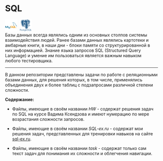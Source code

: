 # SQL
<div>
  <img src="https://github.com/devicons/devicon/blob/master/icons/mysql/mysql-original-wordmark.svg" title="MySQL" alt="MySQL" width="40" height="40"/>&nbsp;
  <img src="https://github.com/devicons/devicon/blob/master/icons/postgresql/postgresql-plain-wordmark.svg" title="PostgreSQL" alt="PostgreSQL" width="40" height="40"/>&nbsp;
</div>
Базы данных всегда являлись одним из основных столпов системы взаимодействия людей. Ранее базами данных являлись картотеки и амбарные книги, в наши дни - блоки памяти со структурированной в них информацией.   
Знание языка запросов SQL (Structured Query Language) и умение им пользоваться является важным навыком любого тестировщика.   

---
В данном репозитории представлены задачи по работе с реляционными базами данных, для решения которых, в том числе, применялись объединения двух и более таблиц с подзапросами различной степени сложности.   

__Содержание:__   
- Файлы, имеющие в своём названии _HW_ - содержат решения задач по SQL на курсе Вадима Ксендзова и имеют нумерацию по мере возрастания сложности запросов. 

- Файлы, имеющие в своём названии _SQL-ex.ru_ - содержат мои решения задач, представленных для тренировки навыков на сайте [sql-ex.ru](https://sql-ex.ru/).

- Файлы, имеющие в своём названии _task_ - содержат только сам текст задач для понимания их сложности и облегчения навигации.
